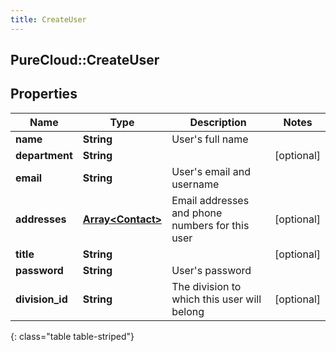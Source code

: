 ```yaml
---
title: CreateUser
---
```

## PureCloud::CreateUser

## Properties

|Name | Type | Description | Notes|
|------------ | ------------- | ------------- | -------------|
| **name** | **String** | User&#39;s full name | |
| **department** | **String** |  | [optional] |
| **email** | **String** | User&#39;s email and username | |
| **addresses** | [**Array&lt;Contact&gt;**](Contact.html) | Email addresses and phone numbers for this user | [optional] |
| **title** | **String** |  | [optional] |
| **password** | **String** | User&#39;s password | |
| **division_id** | **String** | The division to which this user will belong | [optional] |
{: class="table table-striped"}


